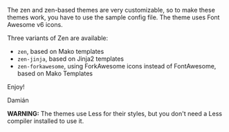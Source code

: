The zen and zen-based themes are very customizable, so to make these themes
work, you have to use the sample config file. The theme uses Font Awesome v6
icons.

Three variants of Zen are available:

* `zen`, based on Mako templates
* `zen-jinja`, based on Jinja2 templates
* `zen-forkawesome`, using ForkAwesome icons instead of FontAwesome, based on Mako Templates

Enjoy!

Damián

**WARNING:** The themes use Less for their styles, but you don't need a Less compiler installed to use it.
